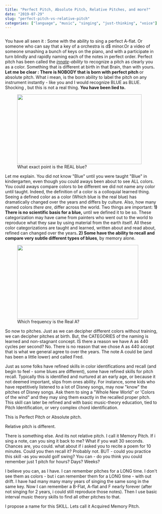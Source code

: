 ```yaml
---
title: "Perfect Pitch, Absolute Pitch, Relative Pitches, and more?"
date: "2019-07-29"
slug: "perfect-pitch-vs-relative-pitch"
categories: ["language", "music", "singing", "just-thinking", "voice"]
---
```


<!-- wp:image {"id":151} -->
<figure class="wp-block-image"><img src="https://ybotman.com/wp-content/uploads/2019/03/image-54.png" alt="" class="wp-image-151"/></figure>
<!-- /wp:image -->

<!-- wp:paragraph -->
<p>You have all seen it : Some with the ability to sing a perfect A-flat. Or someone who can say that a key of a orchestra is d$ minor.Or a video of someone smashing a bunch of keys on the piano, and with a participate in turn blindly and rapidly naming each of the notes in perfect order.  Perfect pitch has been called the<em> <a href="https://www.thefreedictionary.com/innate">innate</a>-ability </em>to recognize a pitch as clearly you as a color. Something that is different at birth in that Brain, than with yours<strong>.  Let me be clear : There is NOBODY that is born with perfect pitch </strong>or absolute pitch. What i mean, is the born ability to label the pitch on any instrument instantly - like you and I would recognize BLUE as BLUE. Shocking , but this is not a real thing. <strong>You have been lied to.</strong></p>
<!-- /wp:paragraph -->

<!-- wp:image {"id":509,"align":"right","width":410,"height":230} -->
<div class="wp-block-image"><figure class="alignright is-resized"><img src="https://ybotman.com/wp-content/uploads/image-8.png" alt="" class="wp-image-509" width="410" height="230"/><figcaption>What exact point is the REAL blue?</figcaption></figure></div>
<!-- /wp:image -->

<!-- wp:paragraph -->
<p>Let me explain.  You did not know "Blue" until you were taught "Blue" in kindergarten, even though you could aways been about to see ALL colors. You could aways compare colors to be different we did not name any color until taught. Indeed, the definition of a color is a colloquial learned thing.  Seeing a defined color as a color (Which blue is the real blue) has dramatically changed over the years and differs by culture.  Also, how many named colors <em>there are</em>,  differ across the world.   Two things are important: <strong>1) There is no scientific basis for a blue,</strong> until we defined it to be so. These categorization may have came from painters who went out to the world to reproduce what they saw by using material from the earth itself. All these color categorizations are taught and learned, written about and read about, refined can changed over the years<strong>. 2) Some have the ability to recall and compare very subtle different types of blues</strong>, by memory alone. </p>
<!-- /wp:paragraph -->

<!-- wp:image {"id":513,"align":"left","width":399,"height":244} -->
<div class="wp-block-image"><figure class="alignleft is-resized"><img src="https://ybotman.com/wp-content/uploads/image-9.png" alt="" class="wp-image-513" width="399" height="244"/><figcaption>Which frequency is the Real A?</figcaption></figure></div>
<!-- /wp:image -->

<!-- wp:paragraph -->
<p>So now to pitches.  Just as we can decipher different colors without training, we can decipher pitches at birth. But, the CATEGORIES of the naming is learned and non-stagnant concept.  IS there a reason we have A as 440 cycles per second? No. There is no reason that we chose A as 440 accept that is what we general agree to over the years. The note A could be (and has been a little lower) and called Fred. </p>
<!-- /wp:paragraph -->

<!-- wp:paragraph -->
<p>Just as some folks have refined skills in color identifications and recall (and begin to feel - some blues are different), some have refined skills for pitch recall. Typically this is identified and nurtured at an early age, or because it not deemed important, slips from ones ability.   For instance, some kids who have repetitively listened to a lot of Disney songs, may now "know" the pitches of Disney songs.  Ask them to sing a "Whole New World" or  'Colors of the wind" and they may sing them exactly in the recalled proper pitch. This skill can later be refined and with basic music-theory education, tied to Pitch Identification, or very complex chord identification.  </p>
<!-- /wp:paragraph -->

<!-- wp:paragraph -->
<p>This is Perfect Pitch or Absolute pitch.</p>
<!-- /wp:paragraph -->

<!-- wp:paragraph -->
<p>Relative pitch is different.  </p>
<!-- /wp:paragraph -->

<!-- wp:paragraph -->
<p>There is something else.  And its not relative pitch. I call it Memory Pitch. If i sing a note, can you sing it back to me?  What if you wait 30 seconds. Chances are, you could. what about if i asked you to recite a poem for 10 minutes. Could you then recall it? Probably not.  BUT - could you practice this skill -as you would golf swing? You can - do you think you could remember just 1 pitch for hours? Days? Weeks?  </p>
<!-- /wp:paragraph -->

<!-- wp:paragraph -->
<p>I believe you can, as I have.  I can remember pitches for a LONG time. I don't see them as colors - but i can remember them for a LONG time - with out drift.  I have had many many many years of singing the same song in the same key.  Now I can remember a B-Flat, A-flat and F nearly forever (after not singing for 2 years, i could still reproduce those notes).  Then I use basic interval music theory skills to find all other pitches to that.  </p>
<!-- /wp:paragraph -->

<!-- wp:paragraph -->
<p>I propose a name for this SKILL. Lets call it Acquired Memory Pitch. </p>
<!-- /wp:paragraph -->
